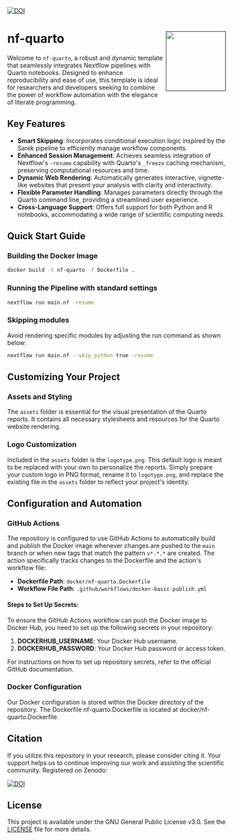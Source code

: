 <!-- badges: start -->

[![DOI](https://zenodo.org/badge/718295582.svg)](https://zenodo.org/doi/10.5281/zenodo.12746772)

<!-- badges: end -->

# nf-quarto <a href=""><img src="assets/template/logotype.png" align="right" height="138" /></a>

Welcome to `nf-quarto`, a robust and dynamic template that seamlessly integrates Nextflow pipelines with Quarto notebooks. Designed to enhance reproducibility and ease of use, this template is ideal for researchers and developers seeking to combine the power of workflow automation with the elegance of literate programming.

## Key Features

- **Smart Skipping**: Incorporates conditional execution logic inspired by the Sarek pipeline to efficiently manage workflow components.
- **Enhanced Session Management**: Achieves seamless integration of Nextflow's `-resume` capability with Quarto's `_freeze` caching mechanism, preserving computational resources and time.
- **Dynamic Web Rendering**: Automatically generates interactive, vignette-like websites that present your analysis with clarity and interactivity.
- **Flexible Parameter Handling**: Manages parameters directly through the Quarto command line, providing a streamlined user experience.
- **Cross-Language Support**: Offers full support for both Python and R notebooks, accommodating a wide range of scientific computing needs.

## Quick Start Guide

### Building the Docker Image

```bash
docker build -t nf-quarto -f Dockerfile .
```

### Running the Pipeline with standard settings

```bash
nextflow run main.nf -resume
```

### Skipping modules

Avoid rendering specific modules by adjusting the run command as shown below:

```bash
nextflow run main.nf --skip_python true -resume
```

## Customizing Your Project

### Assets and Styling

The `assets` folder is essential for the visual presentation of the Quarto reports. It contains all necessary stylesheets and resources for the Quarto website rendering. 

### Logo Customization

Included in the `assets` folder is the `logotype.png`. This default logo is meant to be replaced with your own to personalize the reports. Simply prepare your custom logo in PNG format, rename it to `logotype.png`, and replace the existing file in the `assets` folder to reflect your project's identity.

## Configuration and Automation

### GitHub Actions

The repository is configured to use GitHub Actions to automatically build and publish the Docker image whenever changes are pushed to the `main` branch or when new tags that match the pattern `v*.*.*` are created. The action specifically tracks changes to the Dockerfile and the action's workflow file:

- **Dockerfile Path**: `docker/nf-quarto.Dockerfile`
- **Workflow File Path**: `.github/workflows/docker-basic-publish.yml`

#### Steps to Set Up Secrets:

To ensure the GitHub Actions workflow can push the Docker image to Docker Hub, you need to set up the following secrets in your repository:

1. **DOCKERHUB_USERNAME**: Your Docker Hub username.
2. **DOCKERHUB_PASSWORD**: Your Docker Hub password or access token.

For instructions on how to set up repository secrets, refer to the official GitHub documentation.

### Docker Configuration

Our Docker configuration is stored within the Docker directory of the repository. The Dockerfile nf-quarto.Dockerfile is located at docker/nf-quarto.Dockerfile.

## Citation

If you utilize this repository in your research, please consider citing it. Your support helps us to continue improving our work and assisting the scientific community. Registered on Zenodo: 

[![DOI](https://zenodo.org/badge/718295582.svg)](https://zenodo.org/doi/10.5281/zenodo.12746772)

## License

This project is available under the GNU General Public License v3.0. See the [LICENSE](./LICENSE) file for more details.
